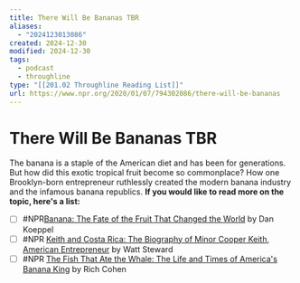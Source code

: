 ```yaml
---
title: There Will Be Bananas TBR
aliases:
  - "2024123013086"
created: 2024-12-30
modified: 2024-12-30
tags:
  - podcast
  - throughline
type: "[[201.02 Throughline Reading List]]"
url: https://www.npr.org/2020/01/07/794302086/there-will-be-bananas
---
```

# There Will Be Bananas TBR
The banana is a staple of the American diet and has been for generations. But how did this exotic tropical fruit become so commonplace? How one Brooklyn-born entrepreneur ruthlessly created the modern banana industry and the infamous banana republics.
**If you would like to read more on the topic, here's a list:**

- [ ] #NPR[Banana: The Fate of the Fruit That Changed the World](https://www.goodreads.com/book/show/1260005.Banana) by Dan Koeppel
- [ ] #NPR [Keith and Costa Rica: The Biography of Minor Cooper Keith, American Entrepreneur](https://www.goodreads.com/en/book/show/6460857) by Watt Steward
- [ ] #NPR [The Fish That Ate the Whale: The Life and Times of America's Banana King](https://www.goodreads.com/book/show/13166586-the-fish-that-ate-the-whale) by Rich Cohen
